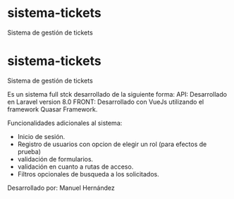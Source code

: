# sistema-tickets
Sistema de gestión de tickets

# sistema-tickets
Sistema de gestión de tickets

Es un sistema full stck desarrollado de la siguiente forma:
API: Desarrollado en Laravel version 8.0
FRONT: Desarrollado con VueJs utilizando el framework Quasar Framework.

Funcionalidades adicionales al sistema:
- Inicio de sesión.
- Registro de usuarios con opcion de elegir un rol (para efectos de prueba)
- validación de formularios.
- validación en cuanto a rutas de acceso.
- Filtros opcionales de busqueda a los solicitados.

Desarrollado por: Manuel Hernández
